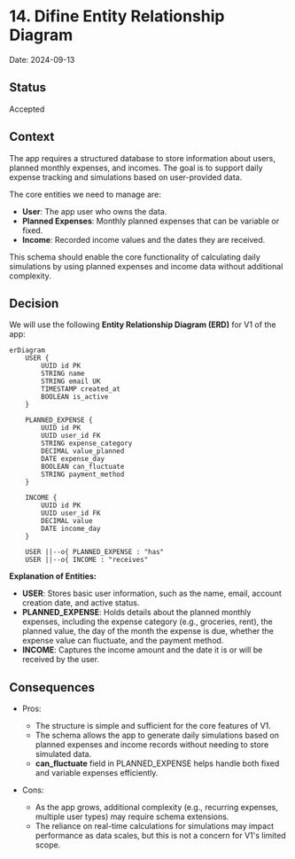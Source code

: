 # 14. Difine Entity Relationship Diagram

Date: 2024-09-13

## Status

Accepted

## Context

The app requires a structured database to store information about users, planned monthly expenses, and incomes. The goal is to support daily expense tracking and simulations based on user-provided data. 

The core entities we need to manage are:
- **User**: The app user who owns the data.
- **Planned Expenses**: Monthly planned expenses that can be variable or fixed.
- **Income**: Recorded income values and the dates they are received.

This schema should enable the core functionality of calculating daily simulations by using planned expenses and income data without additional complexity.

## Decision

We will use the following **Entity Relationship Diagram (ERD)** for V1 of the app:

```mermaid
erDiagram
    USER {
        UUID id PK
        STRING name
        STRING email UK
        TIMESTAMP created_at
        BOOLEAN is_active
    }

    PLANNED_EXPENSE {
        UUID id PK
        UUID user_id FK
        STRING expense_category
        DECIMAL value_planned
        DATE expense_day
        BOOLEAN can_fluctuate
        STRING payment_method
    }

    INCOME {
        UUID id PK
        UUID user_id FK
        DECIMAL value
        DATE income_day
    }

    USER ||--o{ PLANNED_EXPENSE : "has"
    USER ||--o{ INCOME : "receives"
```

**Explanation of Entities:**
- **USER**: Stores basic user information, such as the name, email, account creation date, and active status.
- **PLANNED_EXPENSE**: Holds details about the planned monthly expenses, including the expense category (e.g., groceries, rent), the planned value, the day of the month the expense is due, whether the expense value can fluctuate, and the payment method.
- **INCOME**: Captures the income amount and the date it is or will be received by the user.

## Consequences

- Pros:
  - The structure is simple and sufficient for the core features of V1.
  - The schema allows the app to generate daily simulations based on planned expenses and income records without needing to store simulated data.
  - **can_fluctuate** field in PLANNED_EXPENSE helps handle both fixed and variable expenses efficiently.

- Cons:
  - As the app grows, additional complexity (e.g., recurring expenses, multiple user types) may require schema extensions.
  - The reliance on real-time calculations for simulations may impact performance as data scales, but this is not a concern for V1's limited scope.